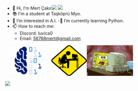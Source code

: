 - 👋 Hi, I’m Mert Çakır<img src="https://media.tenor.com/kRszz0WuOXYAAAAi/bongo-fox.gif" width="50"></h2> <img src="https://media.tenor.com/TuDbQ79kuPQAAAAi/fox-sunday.gif" width="50">
- 📚 I'm a student at Taşköprü Myo.
- 👀 I’m interested in A.I.
-🌱 I’m currently learning Python.
- 📫 How to reach me:
   - Discord: luvica0
   - Email: 56768mert@gmail.com



<img src="https://github.com/MERT-CKR/MERT-CKR/blob/main/brain.gif?raw=true" style="height: 100px; width: 150px;"><img src="https://github.com/MERT-CKR/MERT-CKR/blob/main/cmpt.gif?raw=true" style="height: 100px; width: 115px;"><img src="https://github.com/MERT-CKR/MERT-CKR/blob/main/fire.gif?raw=true" style="height: 100px; width: 150px;">





![](https://komarev.com/ghpvc/?username=MERT-CKR&color=ff69b4&style=plastic?labelColor=7D898B)


